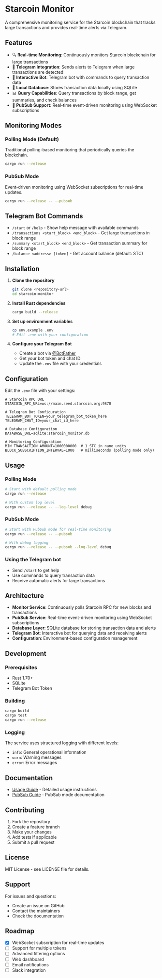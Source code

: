# Starcoin Monitor

A comprehensive monitoring service for the Starcoin blockchain that tracks large transactions and provides real-time alerts via Telegram.

## Features

- 🔍 **Real-time Monitoring**: Continuously monitors Starcoin blockchain for large transactions
- 📱 **Telegram Integration**: Sends alerts to Telegram when large transactions are detected
- 🤖 **Interactive Bot**: Telegram bot with commands to query transaction data
- 💾 **Local Database**: Stores transaction data locally using SQLite
- 📊 **Query Capabilities**: Query transactions by block range, get summaries, and check balances
- 🚀 **PubSub Support**: Real-time event-driven monitoring using WebSocket subscriptions

## Monitoring Modes

### Polling Mode (Default)
Traditional polling-based monitoring that periodically queries the blockchain.

```bash
cargo run --release
```

### PubSub Mode
Event-driven monitoring using WebSocket subscriptions for real-time updates.

```bash
cargo run --release -- --pubsub
```

## Telegram Bot Commands

- `/start` or `/help` - Show help message with available commands
- `/transactions <start_block> <end_block>` - Get large transactions in block range
- `/summary <start_block> <end_block>` - Get transaction summary for block range
- `/balance <address> [token]` - Get account balance (default: STC)

## Installation

1. **Clone the repository**
   ```bash
   git clone <repository-url>
   cd starcoin-monitor
   ```

2. **Install Rust dependencies**
   ```bash
   cargo build --release
   ```

3. **Set up environment variables**
   ```bash
   cp env.example .env
   # Edit .env with your configuration
   ```

4. **Configure your Telegram Bot**
   - Create a bot via [@BotFather](https://t.me/botfather)
   - Get your bot token and chat ID
   - Update the `.env` file with your credentials

## Configuration

Edit the `.env` file with your settings:

```env
# Starcoin RPC URL
STARCOIN_RPC_URL=ws://main.seed.starcoin.org:9870

# Telegram Bot Configuration
TELEGRAM_BOT_TOKEN=your_telegram_bot_token_here
TELEGRAM_CHAT_ID=your_chat_id_here

# Database Configuration
DATABASE_URL=sqlite:starcoin_monitor.db

# Monitoring Configuration
MIN_TRANSACTION_AMOUNT=1000000000  # 1 STC in nano units
BLOCK_SUBSCRIPTION_INTERVAL=1000   # milliseconds (polling mode only)
```

## Usage

### Polling Mode
```bash
# Start with default polling mode
cargo run --release

# With custom log level
cargo run --release -- --log-level debug
```

### PubSub Mode
```bash
# Start with PubSub mode for real-time monitoring
cargo run --release -- --pubsub

# With debug logging
cargo run --release -- --pubsub --log-level debug
```

### Using the Telegram bot
- Send `/start` to get help
- Use commands to query transaction data
- Receive automatic alerts for large transactions

## Architecture

- **Monitor Service**: Continuously polls Starcoin RPC for new blocks and transactions
- **PubSub Service**: Real-time event-driven monitoring using WebSocket subscriptions
- **Database Layer**: SQLite database for storing transaction data and alerts
- **Telegram Bot**: Interactive bot for querying data and receiving alerts
- **Configuration**: Environment-based configuration management

## Development

### Prerequisites
- Rust 1.70+
- SQLite
- Telegram Bot Token

### Building
```bash
cargo build
cargo test
cargo run --release
```

### Logging
The service uses structured logging with different levels:
- `info`: General operational information
- `warn`: Warning messages
- `error`: Error messages

## Documentation

- [Usage Guide](USAGE.md) - Detailed usage instructions
- [PubSub Guide](PUBSUB_USAGE.md) - PubSub mode documentation

## Contributing

1. Fork the repository
2. Create a feature branch
3. Make your changes
4. Add tests if applicable
5. Submit a pull request

## License

MIT License - see LICENSE file for details.

## Support

For issues and questions:
- Create an issue on GitHub
- Contact the maintainers
- Check the documentation

## Roadmap

- [x] WebSocket subscription for real-time updates
- [ ] Support for multiple tokens
- [ ] Advanced filtering options
- [ ] Web dashboard
- [ ] Email notifications
- [ ] Slack integration
